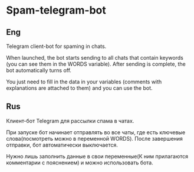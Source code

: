 # Spam-telegram-bot
## Eng
Telegram client-bot for spaming in chats.

When launched, the bot starts sending to all chats that contain keywords (you can see them in the WORDS variable). After sending is complete, the bot automatically turns off.

You just need to fill in the data in your variables (comments with explanations are attached to them) and you can use the bot.

## Rus
Клиент-бот Telegram для рассылки спама в чатах.

При запуске бот начинает отправлять во все чаты, где есть ключевые слова(посмотреть можно в переменной WORDS). После завершения отправки, бот автоматически выключается.

Нужно лишь заполнить данные в свои переменные(К ним прилагаются комментарии с пояснением) и можно использовать бота.
